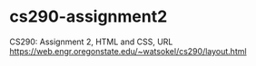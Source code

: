 # cs290-assignment2
CS290: Assignment 2, HTML and CSS, URL https://web.engr.oregonstate.edu/~watsokel/cs290/layout.html

